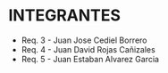 # INTEGRANTES

* Req. 3 - Juan Jose Cediel Borrero
* Req. 4 - Juan David Rojas Cañizales
* Req. 5 - Juan Estaban Alvarez Garcia
